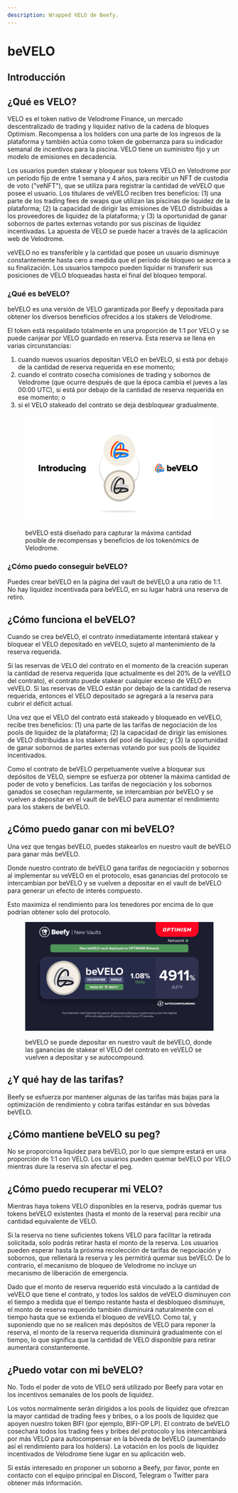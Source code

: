 ```yaml
---
description: Wrapped VELO de Beefy.
---
```


# beVELO

## Introducción

## ¿Qué es VELO?

VELO es el token nativo de Velodrome Finance, un mercado descentralizado de trading y liquidez nativo de la cadena de bloques Optimism. Recompensa a los holders con una parte de los ingresos de la plataforma y también actúa como token de gobernanza para su indicador semanal de incentivos para la piscina. VELO tiene un suministro fijo y un modelo de emisiones en decadencia.

Los usuarios pueden stakear y bloquear sus tokens VELO en Velodrome por un período fijo de entre 1 semana y 4 años, para recibir un NFT de custodia de voto ("veNFT"), que se utiliza para registrar la cantidad de veVELO que posee el usuario. Los titulares de veVELO reciben tres beneficios: (1) una parte de los trading fees de swaps que utilizan las piscinas de liquidez de la plataforma; (2) la capacidad de dirigir las emisiones de VELO distribuidas a los proveedores de liquidez de la plataforma; y (3) la oportunidad de ganar sobornos de partes externas votando por sus piscinas de liquidez incentivadas. La apuesta de VELO se puede hacer a través de la aplicación web de Velodrome.

veVELO no es transferible y la cantidad que posee un usuario disminuye constantemente hasta cero a medida que el período de bloqueo se acerca a su finalización. Los usuarios tampoco pueden liquidar ni transferir sus posiciones de VELO bloqueadas hasta el final del bloqueo temporal.

### ¿Qué es beVELO?

beVELO es una versión de VELO garantizada por Beefy y depositada para obtener los diversos beneficios ofrecidos a los stakers de Velodrome.&#x20;

El token está respaldado totalmente en una proporción de 1:1 por VELO y se puede canjear por VELO guardado en reserva. Esta reserva se llena en varias circunstancias:&#x20;

1. cuando nuevos usuarios depositan VELO en beVELO, si está por debajo de la cantidad de reserva requerida en ese momento;&#x20;
2. cuando el contrato cosecha comisiones de trading y sobornos de Velodrome (que ocurre después de que la época cambia el jueves a las 00:00 UTC), si está por debajo de la cantidad de reserva requerida en ese momento; o&#x20;
3. si el VELO stakeado del contrato se deja desbloquear gradualmente.

<figure><img src="../../.gitbook/assets/image (7).png" alt=""><figcaption><p>beVELO está diseñado para capturar la máxima cantidad posible de recompensas y beneficios de los tokenómics de Velodrome.</p></figcaption></figure>

### ¿Cómo puedo conseguir beVELO?

Puedes crear beVELO en la página del vault de beVELO a una ratio de 1:1. No hay liquidez incentivada para beVELO, en su lugar habrá una reserva de retiro.

## ¿Cómo funciona el beVELO?

Cuando se crea beVELO, el contrato inmediatamente intentará stakear y bloquear el VELO depositado en veVELO, sujeto al mantenimiento de la reserva requerida.

Si las reservas de VELO del contrato en el momento de la creación superan la cantidad de reserva requerida (que actualmente es del 20% de la veVELO del contrato), el contrato puede stakear cualquier exceso de VELO en veVELO. Si las reservas de VELO están por debajo de la cantidad de reserva requerida, entonces el VELO depositado se agregará a la reserva para cubrir el déficit actual.&#x20;

Una vez que el VELO del contrato está stakeado y bloqueado en veVELO, recibe tres beneficios: (1) una parte de las tarifas de negociación de los pools de liquidez de la plataforma; (2) la capacidad de dirigir las emisiones de VELO distribuidas a los stakers del pool de liquidez; y (3) la oportunidad de ganar sobornos de partes externas votando por sus pools de liquidez incentivados.

Como el contrato de beVELO perpetuamente vuelve a bloquear sus depósitos de VELO, siempre se esfuerza por obtener la máxima cantidad de poder de voto y beneficios. Las tarifas de negociación y los sobornos ganados se cosechan regularmente, se intercambian por beVELO y se vuelven a depositar en el vault de beVELO para aumentar el rendimiento para los stakers de beVELO.



## ¿Cómo puedo ganar con mi beVELO?

Una vez que tengas beVELO, puedes stakearlos en nuestro vault de beVELO para ganar más beVELO.&#x20;

Donde nuestro contrato de beVELO gana tarifas de negociación y sobornos al implementar su veVELO en el protocolo, esas ganancias del protocolo se intercambian por beVELO y se vuelven a depositar en el vault de beVELO para generar un efecto de interés compuesto.&#x20;

Esto maximiza el rendimiento para los tenedores por encima de lo que podrían obtener solo del protocolo.



<figure><img src="../../.gitbook/assets/image.png" alt=""><figcaption><p>beVELO se puede depositar en nuestro vault de beVELO, donde las ganancias de stakear el VELO del contrato en veVELO se vuelven a depositar y se autocompound.</p></figcaption></figure>

## ¿Y qué hay de las tarifas?&#x20;

Beefy se esfuerza por mantener algunas de las tarifas más bajas para la optimización de rendimiento y cobra tarifas estándar en sus bóvedas beVELO.

## ¿Cómo mantiene beVELO su peg?&#x20;

No se proporciona liquidez para beVELO, por lo que siempre estará en una proporción de 1:1 con VELO. Los usuarios pueden quemar beVELO por VELO mientras dure la reserva sin afectar el peg.

## ¿Cómo puedo recuperar mi VELO?&#x20;

Mientras haya tokens VELO disponibles en la reserva, podrás quemar tus tokens beVELO existentes (hasta el monto de la reserva) para recibir una cantidad equivalente de VELO.&#x20;

Si la reserva no tiene suficientes tokens VELO para facilitar la retirada solicitada, solo podrás retirar hasta el monto de la reserva. Los usuarios pueden esperar hasta la próxima recolección de tarifas de negociación y sobornos, que rellenará la reserva y les permitirá quemar sus beVELO. De lo contrario, el mecanismo de bloqueo de Velodrome no incluye un mecanismo de liberación de emergencia.

Dado que el monto de reserva requerido está vinculado a la cantidad de veVELO que tiene el contrato, y todos los saldos de veVELO disminuyen con el tiempo a medida que el tiempo restante hasta el desbloqueo disminuye, el monto de reserva requerido también disminuirá naturalmente con el tiempo hasta que se extienda el bloqueo de veVELO. Como tal, y suponiendo que no se realicen más depósitos de VELO para reponer la reserva, el monto de la reserva requerida disminuirá gradualmente con el tiempo, lo que significa que la cantidad de VELO disponible para retirar aumentará constantemente.

## ¿Puedo votar con mi beVELO?&#x20;

No. Todo el poder de voto de VELO será utilizado por Beefy para votar en los incentivos semanales de los pools de liquidez.

&#x20;Los votos normalmente serán dirigidos a los pools de liquidez que ofrezcan la mayor cantidad de trading fees y bribes, o a los pools de liquidez que apoyen nuestro token BIFI (por ejemplo, BIFI-OP LP). El contrato de beVELO cosechará todos los trading fees y bribes del protocolo y los intercambiará por más VELO para autocompensar en la bóveda de beVELO (aumentando así el rendimiento para los holders). La votación en los pools de liquidez incentivados de Velodrome tiene lugar en su aplicación web.&#x20;

Si estás interesado en proponer un soborno a Beefy, por favor, ponte en contacto con el equipo principal en Discord, Telegram o Twitter para obtener más información.



####
